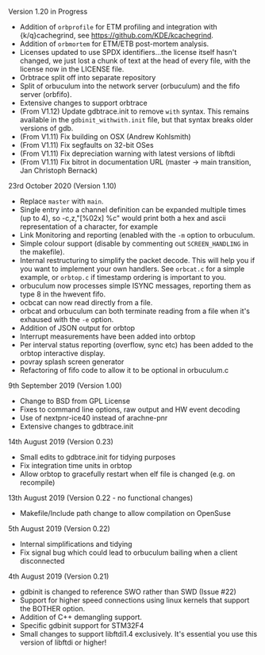 Version 1.20 in Progress

* Addition of `orbprofile` for ETM profiling and integration with {k/q}cachegrind, see https://github.com/KDE/kcachegrind.
* Addition of `orbmortem` for ETM/ETB post-mortem analysis.
* Licenses updated to use SPDX identifiers...the license itself hasn't changed, we just lost a chunk of text at the head of every file, with the license now in the LICENSE file.
* Orbtrace split off into separate repository
* Split of orbuculum into the network server (orbuculum) and the fifo server (orbfifo).
* Extensive changes to support orbtrace
* (From V1.12) Update gdbtrace.init to remove `with` syntax. This remains available in the `gdbinit_withwith.init` file, but that syntax breaks older versions of gdb.
* (From V1.11) Fix building on OSX (Andrew Kohlsmith)
* (From V1.11) Fix segfaults on 32-bit OSes
* (From V1.11) Fix depreciation warning with latest versions of libftdi
* (From V1.11) Fix bitrot in documentation URL (master -> main transition, Jan Christoph Bernack)

23rd October 2020 (Version 1.10)

* Replace `master` with `main`.
* Single entry into a channel definition can be expanded multiple times (up to 4), so -c,z,"[%02x] %c" would print both a hex and ascii representation of a character, for example
* Link Monitoring and reporting (enabled with the `-m` option to orbuculum.
* Simple colour support (disable by commenting out `SCREEN_HANDLING` in the makefile).
* Internal restructuring to simplify the packet decode. This will help you if you want to implement your own handlers. See `orbcat.c` for a simple example, or `orbtop.c` if timestamp ordering is important to you.
* orbuculum now processes simple ISYNC messages, reporting them as type 8 in the hwevent fifo.
* ocbcat can now read directly from a file.
* orbcat and orbuculum can both terminate reading from a file when it's exhaused with the `-e` option.
* Addition of JSON output for orbtop
* Interrupt measurements have been added into orbtop
* Per interval status reporting (overflow, sync etc) has been
  added to the orbtop interactive display.
* povray splash screen generator
* Refactoring of fifo code to allow it to be optional in orbuculum.c

9th September 2019 (Version 1.00)

* Change to BSD from GPL License
* Fixes to command line options, raw output and HW event decoding
* Use of nextpnr-ice40 instead of arachne-pnr
* Extensive changes to gdbtrace.init

14th August 2019 (Version 0.23)

* Small edits to gdbtrace.init for tidying purposes
* Fix integration time units in orbtop
* Allow orbtop to gracefully restart when elf file is changed (e.g. on recompile)

13th August 2019 (Version 0.22 - no functional changes)

* Makefile/Include path change to allow compilation on OpenSuse

5th August 2019 (Version 0.22)

* Internal simplifications and tidying
* Fix signal bug which could lead to orbuculum bailing when a client disconnected

4th August 2019 (Version 0.21)

* gdbinit is changed to reference SWO rather than SWD (Issue #22)
* Support for higher speed connections using linux kernels that support the BOTHER option.
* Addition of C++ demangling support.
* Specific gdbinit support for STM32F4
* Small changes to support libftdi1.4 exclusively. It's essential you use this version of libftdi or higher!
